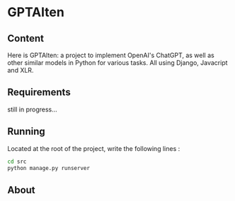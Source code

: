 # GPTAlten

## Content

Here is GPTAlten: a project to implement OpenAI's ChatGPT, as well as other similar models in Python for various tasks. All using Django, Javacript and XLR. 

## Requirements

still in progress...

## Running

Located at the root of the project, write the following lines : 

```sh
cd src
python manage.py runserver
  ```

## About

